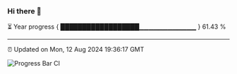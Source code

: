 ### Hi there 👋

⏳ Year progress { ██████████████████▁▁▁▁▁▁▁▁▁▁▁▁ } 61.43 %

---

⏰ Updated on Mon, 12 Aug 2024 19:36:17 GMT

![Progress Bar CI](https://github.com/IshwaranRudhara/GIT-ACTION/workflows/Progress%20Bar%20CI/badge.svg)
